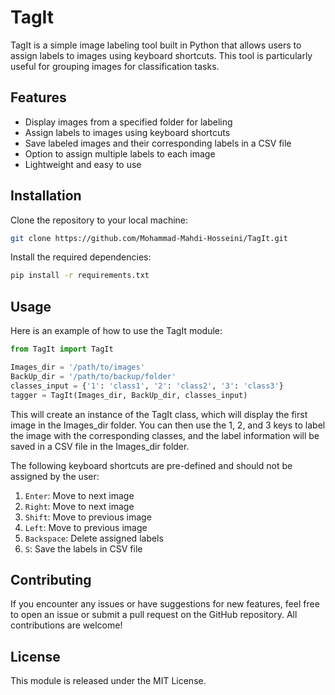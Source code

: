 # TagIt

TagIt is a simple image labeling tool built in Python that allows users to assign labels to images using keyboard shortcuts. This tool is particularly useful for grouping images for classification tasks.



## Features
* Display images from a specified folder for labeling
* Assign labels to images using keyboard shortcuts
* Save labeled images and their corresponding labels in a CSV file
* Option to assign multiple labels to each image
* Lightweight and easy to use

## Installation
Clone the repository to your local machine:
```bash
git clone https://github.com/Mohammad-Mahdi-Hosseini/TagIt.git
```
Install the required dependencies:
```bash
pip install -r requirements.txt
```



## Usage
Here is an example of how to use the TagIt module:

```python
from TagIt import TagIt

Images_dir = '/path/to/images'
BackUp_dir = '/path/to/backup/folder'
classes_input = {'1': 'class1', '2': 'class2', '3': 'class3'}
tagger = TagIt(Images_dir, BackUp_dir, classes_input)
```
This will create an instance of the TagIt class, which will display the first image in the Images_dir folder. You can then use the 1, 2, and 3 keys to label the image with the corresponding classes, and the label information will be saved in a CSV file in the Images_dir folder.

The following keyboard shortcuts are pre-defined and should not be assigned by the user:
1. `Enter`: Move to next image
2. `Right`: Move to next image
3. `Shift`: Move to previous image
4. `Left`: Move to previous image
5. `Backspace`: Delete assigned labels
6. `S`: Save the labels in CSV file

## Contributing
If you encounter any issues or have suggestions for new features, feel free to open an issue or submit a pull request on the GitHub repository. All contributions are welcome!

## License
This module is released under the MIT License.

